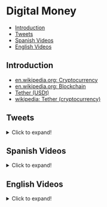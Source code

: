 # Digital Money
- [Introduction](#introduction)
- [Tweets](#tweets)
- [Spanish Videos](#spanish-videos)
- [English Videos](#english-videos)

## Introduction
- [en.wikipedia.org: Cryptocurrency](https://en.wikipedia.org/wiki/Cryptocurrency)
- [en.wikipedia.org: Blockchain](https://en.wikipedia.org/wiki/Blockchain)
- [Tether (USDt)](https://tether.to/)
- [wikipedia: Tether (cryptocurrency)](https://en.wikipedia.org/wiki/Tether_(cryptocurrency))

## Tweets
<details>
  <summary>Click to expand!</summary>

<center>
<blockquote class="twitter-tweet"><p lang="en" dir="ltr">OK fine. But then let me tell you what cryptocurrencies are!<br><br>Here is my public answer to Christine Lagarde <a href="https://twitter.com/Lagarde?ref_src=twsrc%5Etfw">@Lagarde</a><br><br>Retweet if you agree! <a href="https://t.co/2ggx3dssNq">pic.twitter.com/2ggx3dssNq</a></p>&mdash; CTO Larsson 💙💛 cto.eth (@ctoLarsson) <a href="https://twitter.com/ctoLarsson/status/1439232410101731335?ref_src=twsrc%5Etfw">September 18, 2021</a></blockquote> <script async src="https://platform.twitter.com/widgets.js" charset="utf-8"></script>

<blockquote class="twitter-tweet"><p lang="en" dir="ltr">A SWIFT payment takes 2-5 days to settle.<br><br>A crypto transaction usually does not take more than a few minutes up to an hour.<br><br>I prefer to get and send my money faster.<br><br>It&#39;s sometimes that simple.</p>&mdash; Oliver Jumpertz (@oliverjumpertz) <a href="https://twitter.com/oliverjumpertz/status/1439234675805986816?ref_src=twsrc%5Etfw">September 18, 2021</a></blockquote> <script async src="https://platform.twitter.com/widgets.js" charset="utf-8"></script>

<blockquote class="twitter-tweet"><p lang="en" dir="ltr">Crypto is a systemic shock that’ll make society more equal.<br><br>Rising inequality is an inevitable feature of capitalism. But like all systemic shocks through history, the rise of crypto’ll help reset wealth distribution. <br><br>Here’s why &amp; what it means for your own wealth strategy 👇</p>&mdash; Tascha (@RealNatashaChe) <a href="https://twitter.com/RealNatashaChe/status/1444014735716851714?ref_src=twsrc%5Etfw">October 1, 2021</a></blockquote> <script async src="https://platform.twitter.com/widgets.js" charset="utf-8"></script>

<blockquote class="twitter-tweet tw-align-center" data-lang="es"><p lang="en" dir="ltr">Blockchain: A new hope, or just hype? <a href="https://t.co/VsDcQShJEo">https://t.co/VsDcQShJEo</a> <a href="https://twitter.com/hashtag/technology?src=hash">#technology</a> <a href="https://t.co/bi3QPWbFrP">pic.twitter.com/bi3QPWbFrP</a></p>&mdash; World Economic Forum (@wef) <a href="https://twitter.com/wef/status/830474483647578112">11 de febrero de 2017</a></blockquote>
<script async src="//platform.twitter.com/widgets.js" charset="utf-8"></script>

<blockquote class="twitter-tweet"><p lang="en" dir="ltr">What are the skills needed to become a <a href="https://twitter.com/hashtag/blockchain?src=hash&amp;ref_src=twsrc%5Etfw">#blockchain</a> expert <a href="https://twitter.com/hashtag/Python?src=hash&amp;ref_src=twsrc%5Etfw">#Python</a> <a href="https://twitter.com/hashtag/DataScientist?src=hash&amp;ref_src=twsrc%5Etfw">#DataScientist</a> <a href="https://twitter.com/hashtag/BigData?src=hash&amp;ref_src=twsrc%5Etfw">#BigData</a> <a href="https://twitter.com/hashtag/Analytics?src=hash&amp;ref_src=twsrc%5Etfw">#Analytics</a> <a href="https://twitter.com/hashtag/DataScience?src=hash&amp;ref_src=twsrc%5Etfw">#DataScience</a> <a href="https://twitter.com/hashtag/AI?src=hash&amp;ref_src=twsrc%5Etfw">#AI</a> <a href="https://twitter.com/hashtag/IIoT?src=hash&amp;ref_src=twsrc%5Etfw">#IIoT</a> <a href="https://twitter.com/hashtag/PyTorch?src=hash&amp;ref_src=twsrc%5Etfw">#PyTorch</a> <a href="https://twitter.com/hashtag/RStats?src=hash&amp;ref_src=twsrc%5Etfw">#RStats</a> <a href="https://twitter.com/hashtag/TensorFlow?src=hash&amp;ref_src=twsrc%5Etfw">#TensorFlow</a> <a href="https://twitter.com/hashtag/JavaScript?src=hash&amp;ref_src=twsrc%5Etfw">#JavaScript</a> <a href="https://twitter.com/hashtag/ReactJS?src=hash&amp;ref_src=twsrc%5Etfw">#ReactJS</a> <a href="https://twitter.com/hashtag/CloudComputing?src=hash&amp;ref_src=twsrc%5Etfw">#CloudComputing</a> <a href="https://twitter.com/hashtag/Serverless?src=hash&amp;ref_src=twsrc%5Etfw">#Serverless</a> <a href="https://twitter.com/hashtag/Linux?src=hash&amp;ref_src=twsrc%5Etfw">#Linux</a> <a href="https://twitter.com/hashtag/Coding?src=hash&amp;ref_src=twsrc%5Etfw">#Coding</a> <a href="https://twitter.com/hashtag/100DaysofCode?src=hash&amp;ref_src=twsrc%5Etfw">#100DaysofCode</a> <a href="https://twitter.com/hashtag/ML?src=hash&amp;ref_src=twsrc%5Etfw">#ML</a> <a href="https://twitter.com/hashtag/programming?src=hash&amp;ref_src=twsrc%5Etfw">#programming</a> <a href="https://twitter.com/hashtag/flutter?src=hash&amp;ref_src=twsrc%5Etfw">#flutter</a> <a href="https://twitter.com/hashtag/golang?src=hash&amp;ref_src=twsrc%5Etfw">#golang</a> <a href="https://twitter.com/hashtag/DL?src=hash&amp;ref_src=twsrc%5Etfw">#DL</a> <a href="https://twitter.com/hashtag/Jupyter?src=hash&amp;ref_src=twsrc%5Etfw">#Jupyter</a> <a href="https://t.co/8ZeoRrkFrs">pic.twitter.com/8ZeoRrkFrs</a></p>&mdash; Syeda Sheraj Ali (@Sheraj99) <a href="https://twitter.com/Sheraj99/status/1483245503357853703?ref_src=twsrc%5Etfw">January 18, 2022</a></blockquote> <script async src="https://platform.twitter.com/widgets.js" charset="utf-8"></script>
</center>
</details>

## Spanish Videos 
<details>
  <summary>Click to expand!</summary>

<center>
<!-- Bitcoin: el milagro de una moneda de la nada -->
<div class="container">
<iframe width="560" height="315" src="https://www.youtube.com/embed/DtbeVa6PH58?rel=0" frameborder="0" allowfullscreen class="video"></iframe>
</div>
</br>

<!-- Keiser report en español -->
<div class="container">
<iframe width="560" height="315" src="https://www.youtube.com/embed/UWfzb0l1jV4?start=528" frameborder="0" allowfullscreen class="video"></iframe>
</div>
<br/>
</center>
</details>

## English Videos
<details>
  <summary>Click to expand!</summary>

<center>
<!-- Keiser report en inglés -->
<iframe width="560" height="315" src="https://www.youtube.com/embed/meFsjKJdqwg?start=515" frameborder="0" allowfullscreen class="video"></iframe>
</center>
</details>
